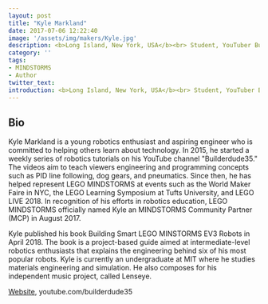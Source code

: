 ```yaml
---
layout: post
title: "Kyle Markland"
date: 2017-07-06 12:22:40
image: '/assets/img/makers/Kyle.jpg'
description: <b>Long Island, New York, USA</b><br> Student, YouTuber BuilderDude35
category: ''
tags:
- MINDSTORMS
- Author
twitter_text:
introduction: <b>Long Island, New York, USA</b><br> Student, YouTuber BuilderDude35
---
```




## Bio

Kyle Markland is a young robotics enthusiast and aspiring engineer who is committed to helping others learn about technology. In 2015, he started a weekly series of robotics tutorials on his YouTube channel "Builderdude35." The videos aim to teach viewers engineering and programming concepts such as PID line following, dog gears, and pneumatics. Since then, he has helped represent LEGO MINDSTORMS at events such as the World Maker Faire in NYC, the LEGO Learning Symposium at Tufts University, and LEGO LIVE 2018. In recognition of his efforts in robotics education, LEGO MINDSTORMS officially named Kyle an MINDSTORMS Community Partner (MCP) in August 2017.

Kyle published his book Building Smart LEGO MINSTORMS EV3 Robots in April 2018. The book is a project-based guide aimed at intermediate-level robotics enthusiasts that explains the engineering behind six of his most popular robots. Kyle is currently an undergraduate at MIT where he studies materials engineering and simulation. He also composes for his independent music project, called Lenseye.

[Website](http://builderdude35.com), youtube.com/builderdude35
